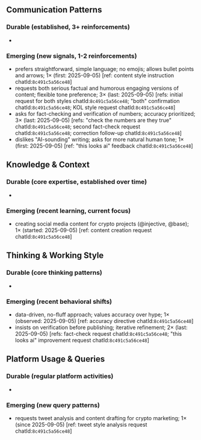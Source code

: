 ## Communication Patterns
### Durable (established, 3+ reinforcements)
-

### Emerging (new signals, 1-2 reinforcements)
- prefers straightforward, simple language; no emojis; allows bullet points and arrows; 1× (first: 2025-09-05) [ref: content style instruction chatId:`8c491c5a56ce48`]
- requests both serious factual and humorous engaging versions of content; flexible tone preference; 3× (last: 2025-09-05) [refs: initial request for both styles chatId:`8c491c5a56ce48`; "both" confirmation chatId:`8c491c5a56ce48`; KOL style request chatId:`8c491c5a56ce48`]
- asks for fact-checking and verification of numbers; accuracy prioritized; 3× (last: 2025-09-05) [refs: "check the numbers are they true" chatId:`8c491c5a56ce48`; second fact-check request chatId:`8c491c5a56ce48`; correction follow-up chatId:`8c491c5a56ce48`]
- dislikes "AI-sounding" writing; asks for more natural human tone; 1× (first: 2025-09-05) [ref: "this looks ai" feedback chatId:`8c491c5a56ce48`]

## Knowledge & Context
### Durable (core expertise, established over time)
-

### Emerging (recent learning, current focus)
- creating social media content for crypto projects (@injective, @base); 1× (started: 2025-09-05) [ref: content creation request chatId:`8c491c5a56ce48`]

## Thinking & Working Style
### Durable (core thinking patterns)
-

### Emerging (recent behavioral shifts)
- data-driven, no-fluff approach; values accuracy over hype; 1× (observed: 2025-09-05) [ref: accuracy directive chatId:`8c491c5a56ce48`]
- insists on verification before publishing; iterative refinement; 2× (last: 2025-09-05) [refs: fact-check request chatId:`8c491c5a56ce48`; "this looks ai" improvement request chatId:`8c491c5a56ce48`]

## Platform Usage & Queries
### Durable (regular platform activities)
-

### Emerging (new query patterns)
- requests tweet analysis and content drafting for crypto marketing; 1× (since 2025-09-05) [ref: tweet style analysis request chatId:`8c491c5a56ce48`]